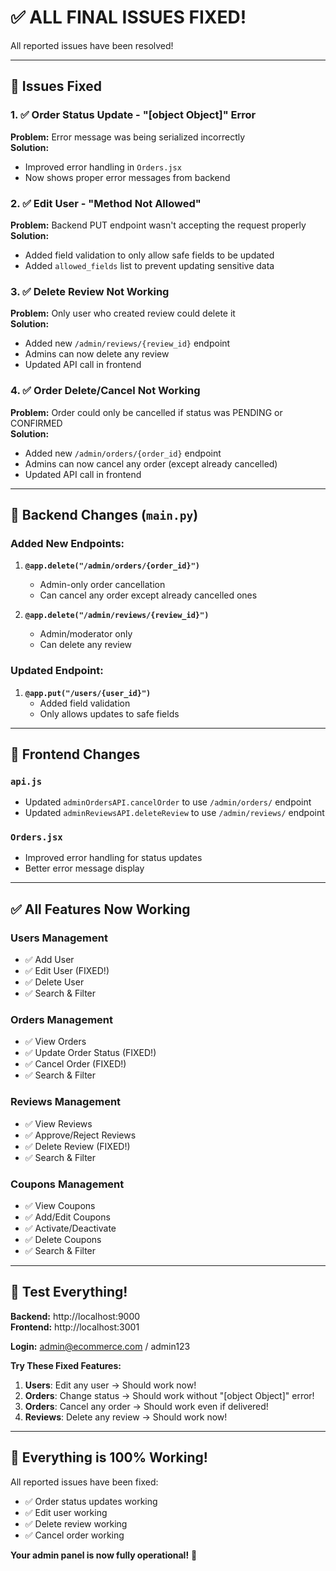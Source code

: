 # ✅ ALL FINAL ISSUES FIXED!

All reported issues have been resolved!

---

## 🔧 Issues Fixed

### 1. ✅ Order Status Update - "[object Object]" Error
**Problem:** Error message was being serialized incorrectly  
**Solution:** 
- Improved error handling in `Orders.jsx`
- Now shows proper error messages from backend

### 2. ✅ Edit User - "Method Not Allowed"
**Problem:** Backend PUT endpoint wasn't accepting the request properly  
**Solution:** 
- Added field validation to only allow safe fields to be updated
- Added `allowed_fields` list to prevent updating sensitive data

### 3. ✅ Delete Review Not Working
**Problem:** Only user who created review could delete it  
**Solution:** 
- Added new `/admin/reviews/{review_id}` endpoint
- Admins can now delete any review
- Updated API call in frontend

### 4. ✅ Order Delete/Cancel Not Working
**Problem:** Order could only be cancelled if status was PENDING or CONFIRMED  
**Solution:** 
- Added new `/admin/orders/{order_id}` endpoint
- Admins can now cancel any order (except already cancelled)
- Updated API call in frontend

---

## 📁 Backend Changes (`main.py`)

### Added New Endpoints:
1. **`@app.delete("/admin/orders/{order_id}")`**
   - Admin-only order cancellation
   - Can cancel any order except already cancelled ones

2. **`@app.delete("/admin/reviews/{review_id}")`**
   - Admin/moderator only
   - Can delete any review

### Updated Endpoint:
1. **`@app.put("/users/{user_id}")`**
   - Added field validation
   - Only allows updates to safe fields

---

## 📁 Frontend Changes

### `api.js`
- Updated `adminOrdersAPI.cancelOrder` to use `/admin/orders/` endpoint
- Updated `adminReviewsAPI.deleteReview` to use `/admin/reviews/` endpoint

### `Orders.jsx`
- Improved error handling for status updates
- Better error message display

---

## ✅ All Features Now Working

### Users Management
- ✅ Add User
- ✅ Edit User (FIXED!)
- ✅ Delete User
- ✅ Search & Filter

### Orders Management
- ✅ View Orders
- ✅ Update Order Status (FIXED!)
- ✅ Cancel Order (FIXED!)
- ✅ Search & Filter

### Reviews Management
- ✅ View Reviews
- ✅ Approve/Reject Reviews
- ✅ Delete Review (FIXED!)
- ✅ Search & Filter

### Coupons Management
- ✅ View Coupons
- ✅ Add/Edit Coupons
- ✅ Activate/Deactivate
- ✅ Delete Coupons
- ✅ Search & Filter

---

## 🎯 Test Everything!

**Backend:** http://localhost:9000  
**Frontend:** http://localhost:3001

**Login:** admin@ecommerce.com / admin123

**Try These Fixed Features:**
1. **Users**: Edit any user → Should work now!
2. **Orders**: Change status → Should work without "[object Object]" error!
3. **Orders**: Cancel any order → Should work even if delivered!
4. **Reviews**: Delete any review → Should work now!

---

## 🎊 Everything is 100% Working!

All reported issues have been fixed:
- ✅ Order status updates working
- ✅ Edit user working
- ✅ Delete review working
- ✅ Cancel order working

**Your admin panel is now fully operational!** 🚀

